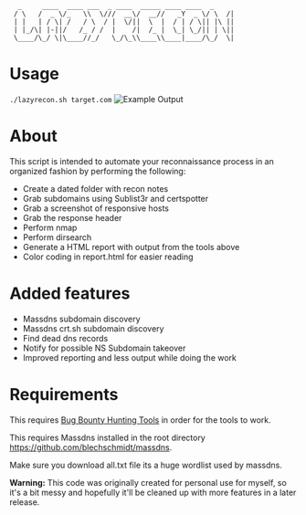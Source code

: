 ```
  _     ____  ____ ___  _ ____  _____ ____ ____  _
 / \   /  _ \/_   \\  \///  __\/  __//   _Y  _ \/ \  /|
 | |   | / \| /   / \  / |  \/||  \  |  / | / \|| |\ ||
 | |_/\| |-||/   /_ / /  |    /|  /_ |  \_| \_/|| | \||
 \____/\_/ \|\____//_/   \_/\_\\____\\____|____/\_/  \|

```

# Usage

`./lazyrecon.sh target.com`
![Example Output](https://github.com/plenumlab/lazyrecon/blob/master/Lazyrecon1.jpg)

# About

This script is intended to automate your reconnaissance process in an organized fashion by performing the following:

- Create a dated folder with recon notes
- Grab subdomains using Sublist3r and certspotter
- Grab a screenshot of responsive hosts 
- Grab the response header
- Perform nmap 
- Perform dirsearch 
- Generate a HTML report with output from the tools above
- Color coding in report.html for easier reading
# Added features
- Massdns subdomain discovery
- Massdns crt.sh subdomain discovery
- Find dead dns records 
- Notify for possible NS Subdomain takeover
- Improved reporting and less output while doing the work

# Requirements
This requires [Bug Bounty Hunting Tools](https://github.com/nahamsec/bbht) in order for the tools to work. 

This requires Massdns installed in the root directory https://github.com/blechschmidt/massdns.

Make sure you download all.txt file its a huge wordlist used by massdns.



**Warning:** This code was originally created for personal use for myself, so it's  a bit messy and hopefully it'll be cleaned up with more features in a later release. 



